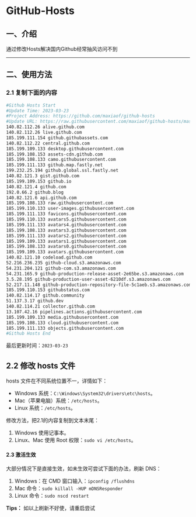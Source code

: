 # GitHub-Hosts

## 一、介绍
通过修改Hosts解决国内Github经常抽风访问不到

---

## 二、使用方法

### 2.1 复制下面的内容
```bash
#Github Hosts Start
#Update Time: 2023-03-23
#Project Address: https://github.com/maxiaof/github-hosts
#Update URL: https://raw.githubusercontent.com/maxiaof/github-hosts/master/hosts
140.82.112.26 alive.github.com
140.82.112.26 live.github.com
185.199.111.154 github.githubassets.com
140.82.112.22 central.github.com
185.199.109.133 desktop.githubusercontent.com
185.199.108.153 assets-cdn.github.com
185.199.108.133 camo.githubusercontent.com
185.199.111.133 github.map.fastly.net
199.232.25.194 github.global.ssl.fastly.net
140.82.121.3 gist.github.com
185.199.109.153 github.io
140.82.121.4 github.com
192.0.66.2 github.blog
140.82.121.6 api.github.com
185.199.108.133 raw.githubusercontent.com
185.199.110.133 user-images.githubusercontent.com
185.199.111.133 favicons.githubusercontent.com
185.199.110.133 avatars5.githubusercontent.com
185.199.111.133 avatars4.githubusercontent.com
185.199.108.133 avatars3.githubusercontent.com
185.199.111.133 avatars2.githubusercontent.com
185.199.109.133 avatars1.githubusercontent.com
185.199.108.133 avatars0.githubusercontent.com
185.199.109.133 avatars.githubusercontent.com
140.82.121.10 codeload.github.com
52.216.236.235 github-cloud.s3.amazonaws.com
54.231.204.121 github-com.s3.amazonaws.com
54.231.165.9 github-production-release-asset-2e65be.s3.amazonaws.com
3.5.28.195 github-production-user-asset-6210df.s3.amazonaws.com
52.217.11.148 github-production-repository-file-5c1aeb.s3.amazonaws.com
185.199.110.153 githubstatus.com
140.82.114.17 github.community
51.137.3.17 github.dev
140.82.114.21 collector.github.com
13.107.42.16 pipelines.actions.githubusercontent.com
185.199.109.133 media.githubusercontent.com
185.199.108.133 cloud.githubusercontent.com
185.199.111.133 objects.githubusercontent.com
#Github Hosts End

```
最后更新时间：`2023-03-23`

## 2.2 修改 hosts 文件
hosts 文件在不同系统位置不一，详情如下：
- Windows 系统：`C:\Windows\System32\drivers\etc\hosts`。
- Mac（苹果电脑）系统：`/etc/hosts`。
- Linux 系统：`/etc/hosts`。

修改方法，把2.1的内容复制到文本末尾：

1. Windows 使用记事本。
2. Linux、Mac 使用 Root 权限：`sudo vi /etc/hosts`。

#### 2.3 激活生效
大部分情况下是直接生效，如未生效可尝试下面的办法，刷新 DNS：

1. Windows：在 CMD 窗口输入：`ipconfig /flushdns`
2. Mac 命令：`sudo killall -HUP mDNSResponder`
3. Linux 命令：`sudo nscd restart`

**Tips：** 如以上刷新不好使，请重启尝试
